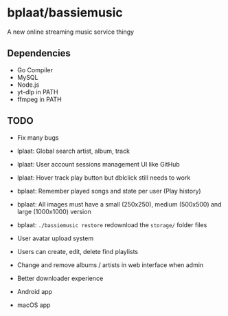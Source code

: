 # bplaat/bassiemusic
A new online streaming music service thingy

## Dependencies
- Go Compiler
- MySQL
- Node.js
- yt-dlp in PATH
- ffmpeg in PATH

## TODO
- Fix many bugs

- lplaat: Global search artist, album, track
- lplaat: User account sessions management UI like GitHub
- lplaat: Hover track play button but dblclick still needs to work
- bplaat: Remember played songs and state per user (Play history)
- bplaat: All images must have a small (250x250), medium (500x500) and large (1000x1000) version
- bplaat: `./bassiemusic restore` redownload the `storage/` folder files

- User avatar upload system
- Users can create, edit, delete find playlists
- Change and remove albums / artists in web interface when admin
- Better downloader experience
- Android app
- macOS app
